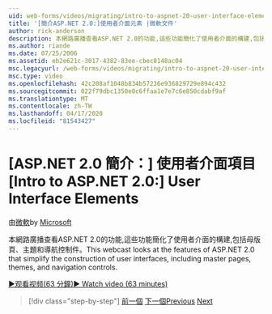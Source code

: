 ```yaml
---
uid: web-forms/videos/migrating/intro-to-aspnet-20-user-interface-elements
title: '[簡介ASP.NET 2.0:]使用者介面元素 |微軟文件'
author: rick-anderson
description: 本網路廣播查看ASP.NET 2.0的功能,這些功能簡化了使用者介面的構建,包括母版頁、主題和導航控制件。
ms.author: riande
ms.date: 07/25/2006
ms.assetid: eb2e621c-3017-4382-83ee-cbec8148ac04
msc.legacyurl: /web-forms/videos/migrating/intro-to-aspnet-20-user-interface-elements
msc.type: video
ms.openlocfilehash: 42c208af1048b834b57236e936829729e894c432
ms.sourcegitcommit: 022f79dbc1350e0c6ffaa1e7e7c6e850cdabf9af
ms.translationtype: MT
ms.contentlocale: zh-TW
ms.lasthandoff: 04/17/2020
ms.locfileid: "81543427"
---
```

# <a name="intro-to-aspnet-20-user-interface-elements"></a><span data-ttu-id="319be-103">[ASP.NET 2.0 簡介：] 使用者介面項目</span><span class="sxs-lookup"><span data-stu-id="319be-103">[Intro to ASP.NET 2.0:] User Interface Elements</span></span>

<span data-ttu-id="319be-104">由[微軟](https://github.com/microsoft)</span><span class="sxs-lookup"><span data-stu-id="319be-104">by [Microsoft](https://github.com/microsoft)</span></span>

<span data-ttu-id="319be-105">本網路廣播查看ASP.NET 2.0的功能,這些功能簡化了使用者介面的構建,包括母版頁、主題和導航控制件。</span><span class="sxs-lookup"><span data-stu-id="319be-105">This webcast looks at the features of ASP.NET 2.0 that simplify the construction of user interfaces, including master pages, themes, and navigation controls.</span></span>

[<span data-ttu-id="319be-106">&#9654;观看视频(63 分鐘)</span><span class="sxs-lookup"><span data-stu-id="319be-106">&#9654; Watch video (63 minutes)</span></span>](https://channel9.msdn.com/Blogs/ASP-NET-Site-Videos/intro-to-aspnet-20-user-interface-elements)

> [!div class="step-by-step"]
> <span data-ttu-id="319be-107">[前一個](intro-to-aspnet-20-aspnet-20-fundamentals.md)
> [下一個](migrating-from-classic-asp-to-aspnet.md)</span><span class="sxs-lookup"><span data-stu-id="319be-107">[Previous](intro-to-aspnet-20-aspnet-20-fundamentals.md)
[Next](migrating-from-classic-asp-to-aspnet.md)</span></span>
